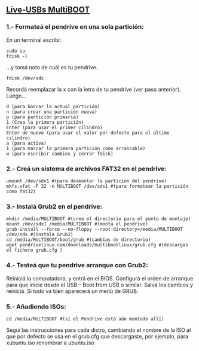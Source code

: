 ## [Live-USBs MultiBOOT](https://blog.desdelinux.net/como-crear-live-usbs-multiboot)
### 1.- Formateá el pendrive en una sola partición:

En un terminal escribí:
```
sudo su
fdisk -l
```
…y tomá nota de cuál es tu pendrive.
```
fdisk /dev/sdx
```
Recordá reemplazar la x con la letra de tu pendrive (ver paso anterior).
Luego…
```
d (para borrar la actual partición)
n (para crear una partición nueva)
p (para partición primaria)
1 (Crea la primera partición)
Enter (para usar el primer cilindro)
Enter de nuevo (para usar el valor por defecto para el último cilindro)
a (para activa)
1 (para marcar la primera partición como arrancable)
w (para escribir cambios y cerrar fdisk)
```

### 2.- Creá un sistema de archivos FAT32 en el pendrive:
```
umount /dev/sdx1 #(para desmontar la partición del pendrive)
mkfs.vfat -F 32 -n MULTIBOOT /dev/sdx1 #(para formatear la partición como fat32)
```
### 3.- Instalá Grub2 en el pendrive:
```
mkdir /media/MULTIBOOT #(crea el directorio para el punto de montaje)
mount /dev/sdx1 /media/MULTIBOOT #(monta el pendrive)
grub-install --force --no-floppy --root-directory=/media/MULTIBOOT /dev/sdx #(instala Grub2)
cd /media/MULTIBOOT/boot/grub #(cambias de directorio)
wget pendrivelinux.com/downloads/multibootlinux/grub.cfg #(descargas el fichero grub.cfg )
```
### 4.- Testeá que tu pendrive arranque con Grub2:

Reiniciá la computadora, y entrá en el BIOS. Configurá el orden de arranque para que inicie desde el USB – Boot from USB o similar. Salvá los cambios y reiniciá. Si todo va bien aparecerá un menú de GRUB.

### 5.- Añadiendo ISOs:
```
cd /media/MULTIBOOT #(si el Pendrive está aún montado allí)
```
Seguí las instrucciones para cada distro, cambiando el nombre de la ISO al que por defecto se usa en el grub.cfg que descargaste, por ejemplo, para xubuntu.iso renombrar a ubuntu.iso

